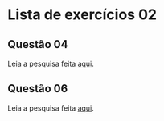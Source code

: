 # Lista de exercícios 02

## Questão 04

Leia a pesquisa feita [aqui](./AtaqueBufferOverflow.md).

## Questão 06

Leia a pesquisa feita [aqui](./Complementos.md).
